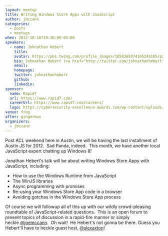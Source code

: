 ```yaml
---
layout: meetup
title: Writing Windows Store Apps with JavaScript
author: jmccann
categories:
  - posts
  - meetups
when: 2012-10-16T19:30:00-05:00
speakers:
  - name: Johnathan Hebert
    title:
    avatar: https://pbs.twimg.com/profile_images/1058369374145245185/pXaFnCVT_400x400.jpg
    bio: Johnathan Hebert (<a href="http://twitter.com/johnathanhebert">@johnathanhebert</a>) is the lead JavaScript developer for <a href="http://evernote.com">Evernote</a> in Austin.  He spends his days writing <a href="http://skitch.com">Skitch</a> for Windows 8 and browsers, and loves to learn all the latest and greatest stuff that can be done with JavaScript.
    email:
    homepage:
    twitter: johnathanhebert
    github:
    linkedin:
sponsor:
  name: Rapid7
  url: https://www.rapid7.com/
  careerUrl: https://www.rapid7.com/careers/
  logo: https://cybersecurity-excellence-awards.com/wp-content/uploads/2016/02/377921-500x84.png
venue: frog
after: gingerman
organizers:
  - jmccann
---
```


Post ACL weekend here in Austin, we will be having the last installment of Austin JS for 2012.  Sad Panda, indeed.  This month, we have another local JavaScript expert chatting up Windows 8!

Jonathan Hebert's talk will be about writing Windows Store Apps with JavaScript, including:

* How to use the Windows Runtime from JavaScript
* The WinJS libraries
* Async programming with promises
* Re-using your Windows Store App code in a browser
* Avoiding gotchas in the Windows Store App process

Of course we will followup all of this up with our wildly crowd-pleasing roundtable of JavaScript-related questions.  This is an open forum to present topics of discussion in a rapid-fire manner or simply heckle [@joemccann][4].  Oh wait!  He Hebert's not gonna be there. Guess you Hebert'll have to heckle guest host, [@slexaxton][5]!

[4]: http://twitter.com/joemccann
[5]: http://twitter.com/slexaxton
